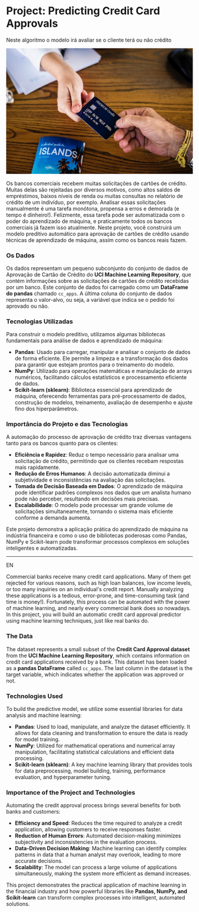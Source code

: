 # Project: Predicting Credit Card Approvals
 Neste algoritmo o modelo irá avaliar se o cliente terá ou não crédito
 
![Credit card being held in hand](credit_card.jpg)

Os bancos comerciais recebem muitas solicitações de cartões de crédito. Muitas delas são rejeitadas por diversos motivos, como altos saldos de empréstimos, baixos níveis de renda ou muitas consultas no relatório de crédito de um indivíduo, por exemplo. Analisar essas solicitações manualmente é uma tarefa monótona, propensa a erros e demorada (e tempo é dinheiro!). Felizmente, essa tarefa pode ser automatizada com o poder do aprendizado de máquina, e praticamente todos os bancos comerciais já fazem isso atualmente. Neste projeto, você construirá um modelo preditivo automático para aprovação de cartões de crédito usando técnicas de aprendizado de máquina, assim como os bancos reais fazem.  

### Os Dados  
Os dados representam um pequeno subconjunto do conjunto de dados de Aprovação de Cartão de Crédito do **UCI Machine Learning Repository**, que contém informações sobre as solicitações de cartões de crédito recebidas por um banco. Este conjunto de dados foi carregado como um **DataFrame do pandas** chamado `cc_apps`. A última coluna do conjunto de dados representa o valor-alvo, ou seja, a variável que indica se o pedido foi aprovado ou não.  

### Tecnologias Utilizadas  
Para construir o modelo preditivo, utilizamos algumas bibliotecas fundamentais para análise de dados e aprendizado de máquina:  

- **Pandas**: Usado para carregar, manipular e analisar o conjunto de dados de forma eficiente. Ele permite a limpeza e a transformação dos dados para garantir que estejam prontos para o treinamento do modelo.  
- **NumPy**: Utilizado para operações matemáticas e manipulação de arrays numéricos, facilitando cálculos estatísticos e processamento eficiente de dados.  
- **Scikit-learn (sklearn)**: Biblioteca essencial para aprendizado de máquina, oferecendo ferramentas para pré-processamento de dados, construção de modelos, treinamento, avaliação de desempenho e ajuste fino dos hiperparâmetros.  

### Importância do Projeto e das Tecnologias  
A automação do processo de aprovação de crédito traz diversas vantagens tanto para os bancos quanto para os clientes:  
- **Eficiência e Rapidez**: Reduz o tempo necessário para analisar uma solicitação de crédito, permitindo que os clientes recebam respostas mais rapidamente.  
- **Redução de Erros Humanos**: A decisão automatizada diminui a subjetividade e inconsistências na avaliação das solicitações.  
- **Tomada de Decisão Baseada em Dados**: O aprendizado de máquina pode identificar padrões complexos nos dados que um analista humano pode não perceber, resultando em decisões mais precisas.  
- **Escalabilidade**: O modelo pode processar um grande volume de solicitações simultaneamente, tornando o sistema mais eficiente conforme a demanda aumenta.  

Este projeto demonstra a aplicação prática do aprendizado de máquina na indústria financeira e como o uso de bibliotecas poderosas como Pandas, NumPy e Scikit-learn pode transformar processos complexos em soluções inteligentes e automatizadas.

-----------------------------------------------------------------------------------------------------------------------

EN

Commercial banks receive many credit card applications. Many of them get rejected for various reasons, such as high loan balances, low income levels, or too many inquiries on an individual's credit report. Manually analyzing these applications is a tedious, error-prone, and time-consuming task (and time is money!). Fortunately, this process can be automated with the power of machine learning, and nearly every commercial bank does so nowadays. In this project, you will build an automatic credit card approval predictor using machine learning techniques, just like real banks do.  

### **The Data**  
The dataset represents a small subset of the **Credit Card Approval dataset** from the **UCI Machine Learning Repository**, which contains information on credit card applications received by a bank. This dataset has been loaded as a **pandas DataFrame** called `cc_apps`. The last column in the dataset is the target variable, which indicates whether the application was approved or not.  

### **Technologies Used**  
To build the predictive model, we utilize some essential libraries for data analysis and machine learning:  

- **Pandas**: Used to load, manipulate, and analyze the dataset efficiently. It allows for data cleaning and transformation to ensure the data is ready for model training.  
- **NumPy**: Utilized for mathematical operations and numerical array manipulation, facilitating statistical calculations and efficient data processing.  
- **Scikit-learn (sklearn)**: A key machine learning library that provides tools for data preprocessing, model building, training, performance evaluation, and hyperparameter tuning.  

### **Importance of the Project and Technologies**  
Automating the credit approval process brings several benefits for both banks and customers:  

- **Efficiency and Speed**: Reduces the time required to analyze a credit application, allowing customers to receive responses faster.  
- **Reduction of Human Errors**: Automated decision-making minimizes subjectivity and inconsistencies in the evaluation process.  
- **Data-Driven Decision Making**: Machine learning can identify complex patterns in data that a human analyst may overlook, leading to more accurate decisions.  
- **Scalability**: The model can process a large volume of applications simultaneously, making the system more efficient as demand increases.  

This project demonstrates the practical application of machine learning in the financial industry and how powerful libraries like **Pandas, NumPy, and Scikit-learn** can transform complex processes into intelligent, automated solutions.

